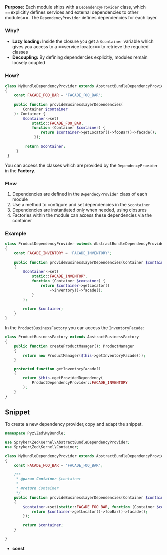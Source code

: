 **Purpose:** Each module ships with a `DependencyProvider` class, which ==explicitly defines services and external dependencies to other modules==. The `DependencyProvider` defines dependencies for each layer.

### Why?

- **Lazy loading:** Inside the closure you get a `$container` variable which gives you access to a ==service locator== to retrieve the required classes
- **Decoupling:** By defining dependencies explicitly, modules remain loosely coupled

### How?

```php
class MyBundleDependencyProvider extends AbstractBundleDependencyProvider 
{ 
	const FACADE_FOO_BAR = 'FACADE_FOO_BAR'; 
	
	public function provideBusinessLayerDependencies(
		Container $container
	): Container {
		$container->set(
			static::FACADE_FOO_BAR,
			function (Container $container) { 
				return $container->getLocator()->fooBar()->facade();
			 }); 
			 
		 return $container; 
	 } 
 }
```

You can access the classes which are provided by the `DependencyProvider` in the **Factory**.
### Flow

1. Dependencies are defined in the `DependecyProvider` class of each module
2. Use a method to configure and set dependencies in the `$container`
3. Dependencies are instantiated only when needed, using closures
4. Factories within the module can access these dependencies via the container
   
### Example

```php
class ProductDependencyProvider extends AbstractBundleDependencyProvider 
{
    const FACADE_INVENTORY = 'FACADE_INVENTORY';
    
    public function provideBusinessLayerDependencies(Container $container): Container
    {
        $container->set(
            static::FACADE_INVENTORY,
            function (Container $container) {
                return $container->getLocator()
	                ->inventory()->facade();
            }
        );
        
        return $container;
    }
}
```

In the `ProductBusinessFactory` you can access the `InventoryFacade`:

```php
class ProductBusinessFactory extends AbstractBusinessFactory
{
	public function createProductManager(): ProductManager
	{
		return new ProductManager($this->getInventoryFacade());
	}

	protected function getInventoryFacade()
	{
		return $this->getProvidedDependency(
			ProductDependencyProvider::FACADE_INVENTORY
		);
	}
}
```

## Snippet

To create a new dependency provider, copy and adapt the snippet.

```php
namespace Pyz\Zed\MyBundle;

use Spryker\Zed\Kernel\AbstractBundleDependencyProvider;
use Spryker\Zed\Kernel\Container;

class MyBundleDependencyProvider extends AbstractBundleDependencyProvider
{
    const FACADE_FOO_BAR = 'FACADE_FOO_BAR';

    /**
     * @param Container $container
     *
     * @return Container
     */
    public function provideBusinessLayerDependencies(Container $container): Container
    {
        $container->set(static::FACADE_FOO_BAR, function (Container $container) {
            return $container->getLocator()->fooBar()->facade();
        });

        return $container;
    }

}
```

- **const** 
